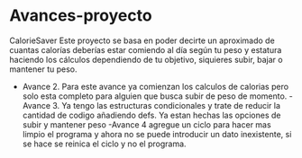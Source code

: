 # Avances-proyecto
CalorieSaver
Este proyecto se basa en poder decirte un aproximado de cuantas calorías deberías estar comiendo al día según tu peso y estatura haciendo los cálculos dependiendo de tu objetivo, siquieres subir, bajar o mantener tu peso.

- Avance 2. Para este avance ya comienzan los calculos de calorias pero solo esta completo para alguien que busca subir de peso de momento.
-Avance 3. Ya tengo las estructuras condicionales y trate de reducir la cantidad de codigo añadiendo defs. Ya estan hechas las opciones de subir y mantener peso
-Avance 4 agregue un ciclo para hacer mas limpio el programa y ahora no se puede introducir un dato inexistente, si se hace se reinica el ciclo y no el programa.
